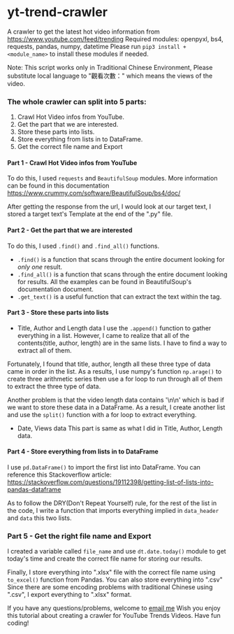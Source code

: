 # yt-trend-crawler
A crawler to get the latest hot video information from https://www.youtube.com/feed/trending
Required modules: openpyxl, bs4, requests, pandas, numpy, datetime
Please run `pip3 install + <module_name>` to install these modules if needed.

Note: This script works only in Traditional Chinese Environment, Please substitute local language to "觀看次數：" which means the views of the video.

### The whole crawler can split into 5 parts:
1. Crawl Hot Video infos from YouTube.
2. Get the part that we are interested.
3. Store these parts into lists.
4. Store everything from lists in to DataFrame.
5. Get the correct file name and Export

#### Part 1 - Crawl Hot Video infos from YouTube
To do this, I used `requests` and `BeautifulSoup` modules. More information can be found in this documentation https://www.crummy.com/software/BeautifulSoup/bs4/doc/

After getting the response from the url, I would look at our target text, I stored a target text's Template at the end of the ".py" file.

#### Part 2 - Get the part that we are interested
To do this, I used `.find()` and `.find_all()` functions.
- `.find()` is a function that scans through the entire document looking for *only one* result.
- `.find_all()` is a function that scans through the entire document looking for results.
All the examples can be found in BeautifulSoup's documentation document.
- `.get_text()` is a useful function that can extract the text within the tag.

#### Part 3 - Store these parts into lists
- Title, Author and Length data
I use the `.append()` function to gather everything in a list. However, I came to realize that all of the contents(title, author, length) are in the same lists. I have to find a way to extract all of them.

Fortunately, I found that title, author, length all these three type of data came in order in the list. As a results, I use numpy's function `np.arage()` to create three arithmetic series then use a for loop to run through all of them to extract the three type of data.

Another problem is that the video length data contains '\n\n' which is bad if we want to store these data in a DataFrame. As a result, I create another list and use the `split()` function with a for loop to extract everything.

- Date, Views data
This part is same as what I did in Title, Author, Length data.

#### Part 4 - Store everything from lists in to DataFrame
I use `pd.DataFrame()` to import the first list into DataFrame. You can reference this Stackoverflow article: https://stackoverflow.com/questions/19112398/getting-list-of-lists-into-pandas-dataframe

As to follow the DRY(Don't Repeat Yourself) rule, for the rest of the list in the code, I write a function that imports everything implied in `data_header` and `data` this two lists.

### Part 5 - Get the right file name and Export
I created a variable called `file_name` and use `dt.date.today()` module to get today's time and create the correct file name for storing our results.

Finally, I store everything into ".xlsx" file with the correct file name using `to_excel()` function from Pandas. You can also store everything into ".csv" Since there are some encoding problems with traditional Chinese using ".csv", I export everything to ".xlsx" format.

If you have any questions/problems, welcome to <a href="mailto:samchen0727@gmail.com">email me</a>
Wish you enjoy this tutorial about creating a crawler for YouTube Trends Videos.
Have fun coding!
